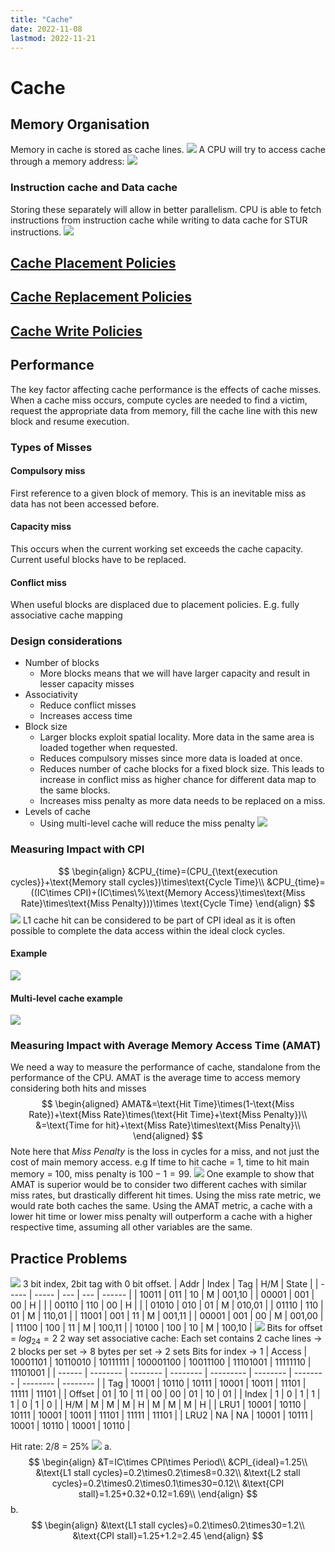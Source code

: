 ```yaml
---
title: "Cache"
date: 2022-11-08
lastmod: 2022-11-21
---
```

# Cache
## Memory Organisation
Memory in cache is stored as cache lines. 
![](https://i.imgur.com/NUtGrGp.png)
A CPU will try to access cache through a memory address:
![](https://i.imgur.com/6Otcpnl.png)
### Instruction cache and Data cache
Storing these separately will allow in better parallelism. CPU is able to fetch instructions from instruction cache while writing to data cache for STUR instructions.
![](https://i.imgur.com/tA6cvb2.png)
## [Cache Placement Policies](Notes/Cache%20Placement%20Policies.md)
## [Cache Replacement Policies](Notes/Cache%20Replacement%20Policies.md)
## [Cache Write Policies](Notes/Cache%20Write%20Policies.md)
## Performance
The key factor affecting cache performance is the effects of cache misses. When a cache miss occurs, compute cycles are needed to find a victim, request the appropriate data from memory, fill the cache line with this new block and resume execution.
### Types of Misses
#### Compulsory miss
First reference to a given block of memory. This is an inevitable miss as data has not been accessed before.
#### Capacity miss
This occurs when the current working set exceeds the cache capacity. Current useful blocks have to be replaced.
#### Conflict miss
When useful blocks are displaced due to placement policies. E.g. fully associative cache mapping
### Design considerations
- Number of blocks
	- More blocks means that we will have larger capacity and result in lesser capacity misses
- Associativity
	- Reduce conflict misses
	- Increases access time
- Block size
	- Larger blocks exploit spatial locality. More data in the same area is loaded together when requested.
	- Reduces compulsory misses since more data is loaded at once.
	- Reduces number of cache blocks for a fixed block size. This leads to increase in conflict miss as higher chance for different data map to the same blocks.
	- Increases miss penalty as more data needs to be replaced on a miss.
- Levels of cache
	- Using multi-level cache will reduce the miss penalty
![](https://i.imgur.com/PKhDsDq.png)
### Measuring Impact with CPI
$$
\begin{align}
&CPU_{time}=(CPU_{\text{execution cycles}}+\text{Memory stall cycles})\times\text{Cycle Time}\\
&CPU_{time}=((IC\times CPI)+(IC\times\%\text{Memory Access}\times\text{Miss Rate}\times\text{Miss Penalty}))\times \text{Cycle Time}
\end{align}
$$
![](https://i.imgur.com/38DnZ86.png)
L1 cache hit can be considered to be part of CPI ideal as it is often possible to complete the data access within the ideal clock cycles.
#### Example
![](https://i.imgur.com/pcXWyud.png)
#### Multi-level cache example
![](https://i.imgur.com/pN98QXK.png)
### Measuring Impact with Average Memory Access Time (AMAT) 
We need a way to measure the performance of cache, standalone from the performance of the CPU.
AMAT is the average time to access memory considering both hits and misses
$$
\begin{aligned}
AMAT&=\text{Hit Time}\times(1-\text{Miss Rate})+\text{Miss Rate}\times(\text{Hit Time}+\text{Miss Penalty})\\
&=\text{Time for hit}+\text{Miss Rate}\times\text{Miss Penalty}\\
\end{aligned}
$$
Note here that *Miss Penalty* is the loss in cycles for a miss, and not just the cost of main memory access. e.g If time to hit cache = 1, time to hit main memory = 100, miss penalty is $100-1=99$.
![](https://i.imgur.com/4RDpPr0.png)
One example to show that AMAT is superior would be to consider two different caches with similar miss rates, but drastically different hit times. Using the miss rate metric, we would rate both caches the same. Using the AMAT metric, a cache with a lower hit time or lower miss penalty will outperform a cache with a higher respective time, assuming all other variables are the same.
## Practice Problems
![](https://i.imgur.com/bo5A0np.png)
3 bit index, 2bit tag with 0 bit offset.
| Addr  | Index | Tag | H/M | State  |
| ----- | ----- | --- | --- | ------ |
| 10011 | 011   | 10  | M   | 001,10 |
| 00001 | 001   | 00  | H   |        |
| 00110 | 110   | 00  | H   |        |
| 01010 | 010   | 01  | M   | 010,01 |
| 01110 | 110   | 01  | M   | 110,01 |
| 11001 | 001   | 11  | M   | 001,11 |
| 00001 | 001   | 00  | M   | 001,00 |
| 11100 | 100   | 11  | M   | 100,11 |
| 10100 | 100   | 10  | M   |   100,10     |
![](https://i.imgur.com/8uzwhdW.png)
Bits for offset = $log_24=2$
2 way set associative cache: Each set contains 2 cache lines -> 2 blocks per set -> 8 bytes per set -> 2 sets
Bits for index -> 1
| Access | 10001101 | 10110010 | 10111111 | 100001100 | 10011100 | 11101001 | 11111110 | 11101001 |
| ------ | -------- | -------- | -------- | --------- | -------- | -------- | -------- | -------- |
| Tag    | 10001    | 10110    | 10111    | 10001     | 10011    | 11101    | 11111    | 11101    |
| Offset | 01       | 10       | 11       | 00        | 00       | 01       | 10       | 01       |
| Index  | 1        | 0        | 1        | 1         | 1        | 0        | 1        | 0        |
| H/M    | M        | M        | M        | H         | M        | M        | M        | H        |
| LRU1   | 10001    | 10110    | 10111    | 10001     | 10011    | 11101    | 11111    | 11101         |
| LRU2   | NA       | NA       | 10001    | 10111     | 10001    | 10110    | 10001    | 10110         |

Hit rate: 2/8 = 25%
![](https://i.imgur.com/ZUWtOC2.png)
a.
$$
\begin{align}
&T=IC\times CPI\times Period\\
&CPI_{ideal}=1.25\\
&\text{L1 stall cycles}=0.2\times0.2\times8=0.32\\
&\text{L2 stall cycles}=0.2\times0.2\times0.1\times30=0.12\\
&\text{CPI stall}=1.25+0.32+0.12=1.69\\
\end{align}
$$
b.
$$
\begin{align}
&\text{L1 stall cycles}=0.2\times0.2\times30=1.2\\
&\text{CPI stall}=1.25+1.2=2.45
\end{align}
$$
